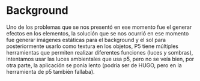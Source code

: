 # Background

Uno de los problemas que se nos presentó en ese momento fue el generar efectos en los elementos, la solución que se nos ocurrió en ese momento fue generar imágenes estáticas para el background y el sol para posteriormente usarlo como textura en los objetos, P5 tiene múltiples herramientas que permiten realizar diferentes funciones (luces y sombras), intentamos usar las luces ambientales que usa p5, pero no se veía bien, por otra parte, la aplicación se ponía lento (podría ser de HUGO, pero en la herramienta de p5 también fallaba).